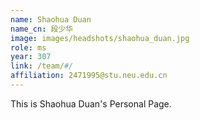 ```yaml
---
name: Shaohua Duan
name_cn: 段少华
image: images/headshots/shaohua_duan.jpg
role: ms
year: 307
link: /team/#/
affiliation: 2471995@stu.neu.edu.cn
---
```


This is Shaohua Duan's Personal Page.